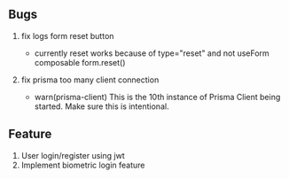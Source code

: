 ## Bugs

1. fix logs form reset button
    - currently reset works because of type="reset" and not useForm composable form.reset()

2. fix prisma too many client connection
    - warn(prisma-client) This is the 10th instance of Prisma Client being started. Make sure this is intentional.


## Feature

1. User login/register using jwt
2. Implement biometric login feature
